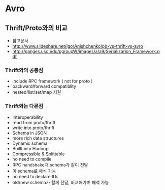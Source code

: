 # Avro

## Thrift/Proto와의 비교

* 참고문서
 * http://www.slideshare.net/IgorAnishchenko/pb-vs-thrift-vs-avro
 * http://ganges.usc.edu/pgroupW/images/a/a9/Serializarion_Framework.pdf

### Thrift와의 공통점
* include RPC framework ( not for proto )
* backward/forward compatiblity
* nested/list/set/map 지원

### Thrift와는 다른점
* Interoperability
 * read from proto/thrift
 * write into proto/thrift
* Schema in JSON
 * more rich data structures
* Dynamic schema
* Buillt into Hadoop
 * Compressible & Splittable
* no need to compile
 * RPC handshake때 schema가 같이 전달
 * 이 schema로 해석 가능
* no need to declare IDs
 * old/new schema가 함께 전달, 비교해가며 해석 가능



